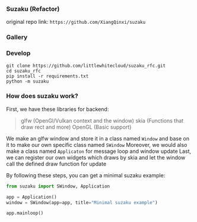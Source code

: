 ### Suzaku (Refactor)

original repo link: `https://github.com/XiangQinxi/suzaku`

### Gallery


### Develop
```console
git clone https://github.com/littlewhitecloud/suzaku_rfc.git
cd suzaku_rfc
pip install -r requirements.txt
python -m suzaku
```

### How does suzaku work?
First, we have these libraries for backend:
> glfw (OpenGl/Vulkan context and the window)
> skia (Functions that draw rect and more)
> OpenGL (Basic support)

We make an glfw window and store it in a class named `Window` and base on it to make our own specific class named `SWindow`
Moreover, we would also make a class named `Applicaton` for message loop and window update
Last, we can register our own widgets which draws by skia and let the window call the defined draw function for update

By following these steps, you can get a minimal suzaku example:
```python
from suzaku import SWindow, Application

app = Application()
window = SWindow(app=app, title="Minimal suzaku example")

app.mainloop()
```

